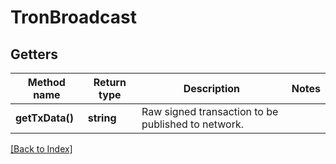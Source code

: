 # TronBroadcast

## Getters

Method name | Return type | Description | Notes
------------ | ------------- | ------------- | -------------
**getTxData()** | **string** | Raw signed transaction to be published to network. |

[[Back to Index]](../index.md)
